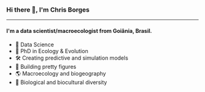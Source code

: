 <!--
**chrisborges/chrisborges** is a ✨ _special_ ✨ repository because its `README.md` (this file) appears on your GitHub profile.

Here are some ideas to get you started:

-->


### Hi there 👋, I'm Chris Borges
---


#### I'm a data scientist/macroecologist from Goiânia, Brasil.

<ul>
<li> 🎲 Data Science</li>
<li> 🔎 PhD in Ecology & Evolution </li>
<li> 🛠 Creating predictive and simulation models </li>
<li> 🎨 Building pretty figures
<li> 🌎 Macroecology and biogeography </li>
<li> 🐒 Biological and biocultural diversity </li>
</ul>
